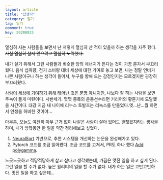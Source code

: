 ```yaml
---
layout: article
title: "잡생각"
category: 일기
tag: 일기
comment: true
key: 20200825
---
```



열심히 사는 사람들을 보면서 난 저렇게 열심히 산 적이 있을까 하는 생각을 자주 했다.
~~사실 열심히 살지 않으려고 열심히 노력했다.~~

내가 살기 위해서 그런 사람들과 비슷한 양의 에너지가 든다는 것이 가끔 혼자서 부끄러웠다. 음식 섭취량, 전기 소비량 대비 세상에 대한 기여로 놓고 보면, 나는 정말 연비가 나쁜 사람이구나 하는 생각이 들어서, 누구를 향해 드는 감정인지는 모르겠지만 굉장히 부끄러웠다.

[사람이 세상에 기여하기 위해 태어난 것은 분명 아니지만](https://www.vox.com/policy-and-politics/2019/10/24/20919030/meritocracy-book-daniel-markovits-inequality-rich), 나보다 잘 하는 사람을 보면 주눅이 들게 마련이다. 사반세기. 몇몇 종목의 운동선수라면 커리어의 황혼기에 도달했을 시간이다. 대강 지금 내 나이에 리누스 토발즈는 리눅스를 만들었다.엣...난...뭘 하면서 인생을 허비한 것이야...

아무튼, 오늘도 여전히 아무 근거 없이 나같은 사람이 살아 있어도 괜찮겠지라는 생각을 하며, 내가 방학동안 한 일을 약간 정리해보고 싶었다.


1. [NeuralSort](https://ita9naiwa.github.io/recommender%20systems/2020/07/11/neuralsort.html) 기반으로, 추천 시스템을 개선하는 논문을 완성해가고 있다.
2. Pytorch 코드를 조금 읽어봤다. 조금 코드를 고쳐서, PR도 하나 했다 [Add polygamma](https://github.com/pytorch/pytorch/commit/91b090ceaff54d0d407f23e4cd80bcfdf3aaa226).

느긋느긋하고 적당적당하게 살고 싶다고 생각했는데, 가끔은 멋진 일을 하고 싶게 된다. 그런 일을 할 수가 없다. 높은 퀄리티의 일을 할 수가 없다. 내가 하는 일은 고만고만하다. 멋진 일을 하고 싶은데...